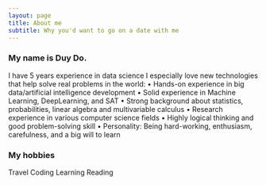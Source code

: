 ```yaml
---
layout: page
title: About me
subtitle: Why you'd want to go on a date with me
---
```


### My name is Duy Do. 
I have 5 years experience in data science
I especially love new technologies that help solve real problems in the world:
• Hands-on experience in big data/artificial intelligence development
• Solid experience in Machine Learning, DeepLearning, and SAT
• Strong background about statistics, probabilities, linear algebra and multivariable calculus
• Research experience in various computer science fields
• Highly logical thinking and good problem-solving skill
• Personality: Being hard-working, enthusiasm, carefulness, and a big will to learn 

### My hobbies
Travel
Coding
Learning
Reading
